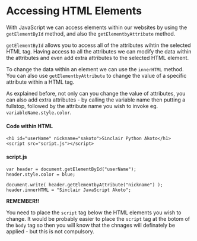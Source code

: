 # Accessing HTML Elements #

With JavaScript we can access elements within our websites by using the `getElementById` method, and also the `getElementbyAttribute` method.

`getElementById` allows you to access all of the attributes wihtin the selected HTML tag.  Having access to all the attributes we can modify the data within the attributes and even add extra attributes to the selected HTML element.

To change the data within an element we can use the `innerHTML` method.  You can also use `getElementbyAttribute` to change the value of a specific attribute within a HTML tag.

As explained before, not only can you change the value of attributes, you can also add extra attributes - by calling the variable name then putting a fullstop, followed by the attribute name you wish to invoke eg. `variableName.style.color`.

#### Code within HTML ####
```
<h1 id="userName" nickname="sakoto">Sinclair Python Akoto</h1>
<script src="script.js"></script>
```

#### script.js ####
```
var header = document.getElementById("userName");
header.style.color = blue;

document.write( header.getElementbyAttribute("nickname") );
header.innerHTML = "Sinclair JavaScript Akoto";
```

**REMEMBER!!**

You need to place the `script` tag below the HTML elements you wish to change.  It would be probably easier to place the `script` tag at the botom of the `body` tag so then you will know that the chnages will definately be applied - but this is not compulsory.
